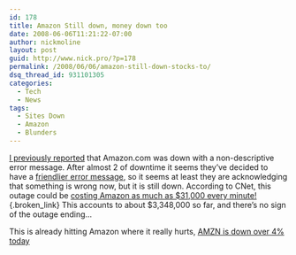 ```yaml
---
id: 178
title: Amazon Still down, money down too
date: 2008-06-06T11:21:22-07:00
author: nickmoline
layout: post
guid: http://www.nick.pro/?p=178
permalink: /2008/06/06/amazon-still-down-stocks-to/
dsq_thread_id: 931101305
categories:
  - Tech
  - News
tags:
  - Sites Down
  - Amazon
  - Blunders
---
```


[I previously reported](https://www.nick.pro/2008/06/06/amazon-down-but-not-out/) that Amazon.com was down with a non-descriptive error message. After almost 2 of downtime it seems they&#8217;ve decided to have a [friendlier error message](https://www.nick.pro/wp-content/uploads/2008/06/region-capture-7.png), so it seems at least they are acknowledging that something is wrong now, but it is still down. According to CNet, this outage could be [costing Amazon as much as $31,000 every minute!](http://news.cnet.com/8301-10784_3-9962010-7.html){.broken_link} This accounts to about $3,348,000 so far, and there&#8217;s no sign of the outage ending&#8230;

<!--more-->

<amp-img src="{{ site.baseurl }}/wp-content/uploads/sites/4/2008/06/region-capture-7.webp" title="Updated Amazon Error Message" alt="Updated Amazon Error Message" width="655" height="436" layout="responsive" class="aligncenter" lightbox>
  <amp-img fallback src="{{ site.baseurl }}/wp-content/uploads/sites/4/2008/06/region-capture-7.png" title="Updated Amazon Error Message" alt="Updated Amazon Error Message" width="655" height="436" layout="responsive" class="aligncenter" lightbox></amp-img>
</amp-img>

This is already hitting Amazon where it really hurts, [AMZN is down over 4% today](http://finance.google.com/finance?q=NASDAQ:AMZN)